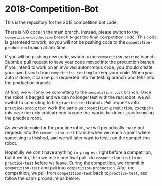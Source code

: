 # 2018-Competition-Bot

This is the repository for the 2018 competition bot code.

There is NO code in the main branch.
Instead, please switch to the `competition-production` branch to get the final competition code. This code is garenteed to work, so you will not be pushing code to the `competition-production` branch at any time.

If you will be pushing new code, switch to the `competition-testing` branch. Submit a pull request to have your code moved into the production branch. If you intend to work on an involved autonomous code, you should create your own branch from `competition-testing` to keep your code. When your auto is done, it can be pull requested into the testing branch, and tehn into the production branch.

At first, we will only be committing to the `competition-test` branch. Once the robot is bagged and we can no longer test with the real robot, we will switch to commiting to the `practice-test`branch. Pull requests into `practice-production` work the same as `competition-production`, except in this case the only critical need is code that works for driver practice using the practice robot. 

As we write code for the practice robot, we will periodically make pull requests into the `competition-test` branch when we reach a point where something is finished, and we will later want to test it on the competition robot.

Hopefully we don't have anything `in-progress` right before a competition, but if we do, then we make one final pull into `competition-test` from `practice-test` before we leave. During the competition, we commit in `competition-test` and pull into `competition-production`. After the competition, we pull from `competition-test` back to `practice-test`, and follow the same procedure as before.
